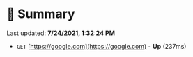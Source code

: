 # 📖 Summary
Last updated: **7/24/2021, 1:32:24 PM**

- `GET` [https://google.com](https://google.com) - **Up** (237ms)
